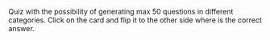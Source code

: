 Quiz with the possibility of generating max 50 questions in different categories. Click on the card and flip it to the other side where is the correct answer.